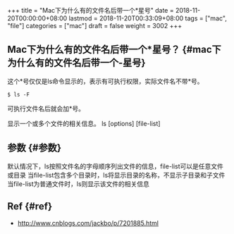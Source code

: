 +++
title = "Mac下为什么有的文件名后带一个*星号"
date = 2018-11-20T00:00:00+08:00
lastmod = 2018-11-20T00:33:09+08:00
tags = ["mac", "file"]
categories = ["mac"]
draft = false
weight = 3002
+++

## Mac下为什么有的文件名后带一个\*星号？ {#mac下为什么有的文件名后带一个-星号}

这个\*号仅仅是ls命令显示的，表示有可执行权限，实际文件名不带\*号。

```
$ ls -F
```

可执行文件名后就会加\*号。

显示一个或多个文件的相关信息。
ls [options] [file-list]


## 参数 {#参数}

默认情况下，ls按照文件名的字母顺序列出文件的信息，file-list可以是任意文件或目录
当file-list包含多个目录时，ls将显示目录的名称，不显示子目录和子文件
当file-list为普通文件时，ls则显示该文件的相关信息


## Ref {#ref}

-   <http://www.cnblogs.com/jackbo/p/7201885.html>
